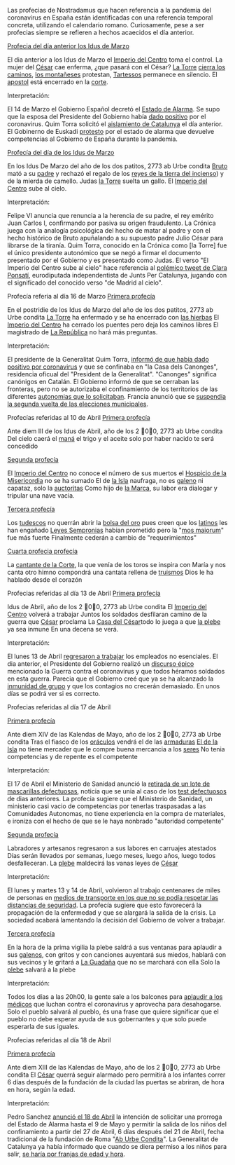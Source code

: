 Las profecias de Nostradamus que hacen referencia a la pandemia del coronavirus en España están identificadas con una referencia temporal concreta, utilizando el calendario romano. Curiosamente, pese a ser profecias siempre se refieren a hechos acaecidos el día anterior.

[Profecia del día anterior los Idus de Marzo](https://twitter.com/CronicaPestorum/status/1239107878788661248)

El dia anterior a los Idus de Marzo
el <a name="1"></a>[Imperio del Centro](https://github.com/raulmagdalena/glosari#imperiodelcentro) toma el control.
La mujer del <a name="2"></a>[César](https://github.com/raulmagdalena/glosari#cesar) cae enferma, ¿que pasará con el César?
<a name="3"></a>[La Torre](https://github.com/raulmagdalena/glosari#latorre) <a name="4"></a>[cierra los caminos](https://github.com/raulmagdalena/glosari#caminos), <a name="5"></a>[los montañeses](https://github.com/raulmagdalena/glosari#montañeses) protestan, <a name="6"></a>[Tartessos](https://github.com/raulmagdalena/glosari#tartessos) permanece en silencio.
El <a name="7"></a>[apostol](https://github.com/raulmagdalena/glosari#apostol) está encerrado en la <a name="8"></a>[corte](https://github.com/raulmagdalena/glosari#corte).

Interpretación:

El 14 de Marzo el Gobierno Español decretó el [Estado de Alarma](https://www.boe.es/diario_boe/txt.php?id=BOE-A-2020-3692).
Se supo que la esposa del Presidente del Gobierno había [dado positivo](https://www.boe.es/diario_boe/txt.php?id=BOE-A-2020-3692) por el coronavirus.
Quim Torra solicitó el [aislamiento de Catalunya](https://elpais.com/espana/catalunya/2020-03-13/la-generalitat-pide-el-cierre-total-de-cataluna-por-el-coronavirus.html) el día anterior.
El Gobinerno de Euskadi [protesto](https://www.eldiario.es/catalunya/politica/Govern-permitira-Gobierno-competencias-Alarma_0_1005799843.html) por el estado de alarma que devuelve competencias al Gobierno de España durante la pandemia.

[Profecía del día de los Idus de Marzo](https://twitter.com/CronicaPestorum/status/1239463090976165888)

En los Idus De Marzo del año de los dos patitos, 2773 ab Urbe condita
<a name="9"></a>[Bruto](https://github.com/raulmagdalena/glosari#bruto) mató a su [padre](https://github.com/raulmagdalena/glosari#elfrances) y rechazó
el regalo de los <a name="10"></a>[reyes de la tierra del incienso](https://github.com/raulmagdalena/glosari#reyesdelatierradelincienso)) 
y de la mierda de camello.
Judas <a name="11"></a>[la Torre](https://github.com/raulmagdalena/glosari#latorre) suelta un gallo.
El <a name="12"></a>[Imperio del Centro](https://github.com/raulmagdalena/glosari#imperiodelcentro) sube al cielo.

Interpretación:

Felipe VI anuncia que renuncia a la herencia de su padre, el rey emérito Juan Carlos I, confirmando por pasiva su origen fraudulento. La Crónica juega con la analogía psicológica del hecho de matar al padre y con el hecho histórico de Bruto apuñalando a su supuesto padre Julio César para librarse de la tiranía. Quim Torra, conocido en la Crónica como [la Torre] fue el único presidente autonómico que se negó a firmar el documento presentado por el Gobierno y es presentado como Judas. El verso "El Imperio del Centro sube al cielo" hace referencia al [polémico tweet de Clara Ponsatí](https://www.abc.es/espana/catalunya/politica/abci-coronavirus-madrid-cielo-202003160913_noticia.html), eurodiputada independentista de Junts Per Catalunya, jugando con el significado del conocido verso "de Madrid al cielo".

Profecía referia al día 16 de Marzo [Primera profecía](https://twitter.com/CronicaPestorum/status/1239859150403915776)

En el postridie de los Idus de Marzo del año de los dos patitos, 2773 ab Urbe condita
<a name="13"></a>[La Torre](https://github.com/raulmagdalena/glosari#latorre) ha enfermado y se ha encerrado con <a name="14"></a>[las hierbas](https://github.com/raulmagdalena/glosari#casadelashierbas)
El <a name="15"></a>[Imperio del Centro](https://github.com/raulmagdalena/glosari#imperiodelcentro) ha cerrado los puentes pero deja los caminos libres
El magistrado de <a name="16"></a>[La República](https://github.com/raulmagdalena/glosari#larepublica) no hará más preguntas.

Interpretación:

El presidente de la Generalitat Quim Torra, [informó de que había dado positivo por coronavirus](https://www.lavanguardia.com/vida/20200316/474195920312/torra-confinado-en-la-casa-dels-canonges-tras-dar-positivo-en-coronavirus.html) y que se confinaba en "la Casa dels Canonges", residencia oficual del "President de la Generalitat". "Canonges" significa canónigos en Catalán.
El Gobierno informó de que se cerraban las fronteras, pero no se autorizaba el confinamiento de los territorios de las diferentes [autonomias que lo solicitaban](https://www.larazon.es/cataluna/20200316/mccixel2hrasjpqnuipm3bajwi.html).
Francia anunció que se [suspendia la segunda vuelta de las elecciones municipales](https://elpais.com/internacional/2020-03-16/francia-se-prepara-para-aplazar-la-segunda-vuelta-de-las-elecciones-municipales-por-el-coronavirus.html).

Profecías referidas al 10 de Abril [Primera profecía](https://twitter.com/CronicaPestorum/status/1248853386520334340)

Ante diem III de los Idus de Abril, año de los 2 🦆0🦆0, 2773 ab Urbe condita
Del cielo caerá el [maná](https://github.com/raulmagdalena/glosari#mana)
el trigo y el aceite
solo por haber nacido
te será concedido

[Segunda profecía](https://twitter.com/CronicaPestorum/status/1248856257106268164)

El [Imperio del Centro](https://github.com/raulmagdalena/glosari#imperiodelcentro) no conoce el número de sus muertos
el [Hospicio de la Misericordia](https://github.com/raulmagdalena/glosari#hospiciodelamisericordia) no se ha sumado
El de [la Isla](https://github.com/raulmagdalena/glosari#laisla) naufraga, no es [galeno](https://github.com/raulmagdalena/glosari#galeno) ni capataz, solo la [auctoritas](https://github.com/raulmagdalena/glosari#auctoritas)
Como hijo de [la Marca](https://github.com/raulmagdalena/glosari#marca), su labor era dialogar y tripular una nave vacia.

[Tercera profecía](https://twitter.com/CronicaPestorum/status/1248858401075011585)

Los [tudescos](https://github.com/raulmagdalena/glosari#tudescos) no querrán abrir la [bolsa del oro](https://github.com/raulmagdalena/glosari#bolsadeloro)
pues creen que los [latinos](https://github.com/raulmagdalena/glosari#latinos) les han engañado
[Leyes Sempronias](https://github.com/raulmagdalena/glosari#sempronia) habian prometido
pero la "[mos maiorum](https://github.com/raulmagdalena/glosari#mosmaiorum)" fue más fuerte
Finalmente cederán a cambio de "requerimientos"

[Cuarta profecia profecía](https://twitter.com/CronicaPestorum/status/1248859410379702273)

La [cantante de la Corte](https://github.com/raulmagdalena/glosari#cantantedelacorte), la que venía de los toros
se inspira con María y nos canta otro himno
compondrá una cantata rellena de [truismos](https://github.com/raulmagdalena/glosari#truismos)
Dios le ha hablado desde el corazón

Profecias referidas al día 13 de Abril [Primera profecía](https://twitter.com/CronicaPestorum/status/1249584979778113536)

Idus de Abril, año de los 2 🦆0🦆0, 2773 ab Urbe condita
El [Imperio del Centro](https://github.com/raulmagdalena/glosari#imperiodelcentro) volverá a trabajar
Juntos los soldados desfilaran camino de la guerra que [César](https://github.com/raulmagdalena/glosari#cesar) proclama
La [Casa del César](https://github.com/raulmagdalena/glosari#casadelcesar)todo lo juega a que [la plebe](https://github.com/raulmagdalena/glosari#laplebe) ya sea inmune
En una decena se verá.

Interpretación:

El lunes 13 de Abril [regresaron a trabajar](https://www.lavanguardia.com/vida/20200413/48452301253/trabajos-presenciales-permitidos-espana-coronavirus.html) los empleados no esenciales.
El dia anterior, el Presidente del Gobierno realizó un [discurso épico](https://www.lamoncloa.gob.es/multimedia/videos/presidente/Paginas/2020/12042020_comparecencia.aspx) mencionado la Guerra contra el coronavirus y que todos héramos soldados en esta guerra.
Parecia que el Gobierno creé que ya se ha alcanzado la [inmunidad de grupo](https://es.wikipedia.org/wiki/Inmunidad_de_grupo) y que los contagios no crecerán demasiado.
En unos días se podrá ver si es correcto.

Profecias referidas al día 17 de Abril

[Primera profecía](https://twitter.com/CronicaPestorum/status/1251400897378344961)

Ante diem XIV de las Kalendas de Mayo, año de los 
2 🦆0🦆0, 2773 ab Urbe condita
Tras el fiasco de los [oráculos](https://github.com/raulmagdalena/glosari#oraculos) vendrá el de las [armaduras](https://github.com/raulmagdalena/glosari#escudos)
[El de la Isla](https://github.com/raulmagdalena/glosari#eldelaisla) no tiene mercader que le compre buena mercancia a los [seres](https://github.com/raulmagdalena/glosari#seres)
No tenia competencias y de repente es el competente

Interpretación:

El 17 de Abril el Ministerio de Sanidad anunció la [retirada de un lote de mascarillas defectuosas](https://www.elmundo.es/espana/2020/04/17/5e997f41fdddff20748b45f8.html), noticia que se unia al caso de los [test defectuosos](https://www.lavanguardia.com/vida/20200327/48115149343/gobierno-admite-compra-test-china-coronavirus-defectuosos.html) de dias anteriores.
La profecia sugiere que el Ministerio de Sanidad, un ministerio casi vacio de competencias por tenerlas traspasadas a las Comunidades Autonomas, no tiene experiencia en la compra de materiales, e ironiza con el hecho de que se le haya nonbrado "autoridad competente"

[Segunda profecía](https://twitter.com/CronicaPestorum/status/1251404024051576834)

Labradores y artesanos regresaron a sus labores en carruajes atestados
Días serán llevados por semanas, luego meses, luego años, luego todos desfalleceran.
La [plebe](https://github.com/raulmagdalena/glosari#laplebe) maldecirá las vanas leyes de [César](https://github.com/raulmagdalena/glosari#cesar)

Interpretación:

El lunes y martes 13 y 14 de Abril, volvieron al trabajo centenares de miles de personas en [medios de transporte en los que no se podía respetar las distancias de seguridad](https://www.publico.es/actualidad/aglomeraciones-primera-hora-trenes-madrid-primer-dia-laborable-alarma.html). La profecía sugiere que esto favorecerá la propagación de la enfermedad y que se alargará la salida de la crisis. La sociedad acabará lamentando la decisión del Gobierno de volver a trabajar.

[Tercera profecía](https://twitter.com/CronicaPestorum/status/1251407334712147969)

En la hora de la prima vigilia la plebe saldrá a sus ventanas
para aplaudir a sus [galenos](https://github.com/raulmagdalena/glosari#galenos), con gritos y con canciones
auyentará sus miedos, hablará con sus vecinos y le gritará a [La Guadaña](https://github.com/raulmagdalena/glosari#laguadaña) que no se marchará con ella
Solo la [plebe](https://github.com/raulmagdalena/glosari#laplebe) salvará a la plebe

Interpretación:

Todos los días a las 20h00, la gente sale a los balcones para [aplaudir a los médicos](https://www.abc.es/sociedad/abci-aplausos-desde-balcones-para-homenajear-sanitarios-espanoles-luchan-contra-coronavirus-202003141234_noticia.html) que luchan contra el coronavirus y aprovecha para desahogarse. Solo el pueblo salvará al pueblo, és una frase que quiere significar que el pueblo no debe esperar ayuda de sus gobernantes y que solo puede esperarla de sus iguales.

Profecias referidas al día 18 de Abril

[Primera profecía](https://twitter.com/CronicaPestorum/status/1251766774489546753)

Ante diem XIII de las Kalendas de Mayo, año de los 
2 🦆0🦆0, 2773 ab Urbe condita
El [César](https://github.com/raulmagdalena/glosari#cesar) querrá seguir alarmado pero permitirá a los infantes correr
6 días después de la fundación de la ciudad las puertas se abriran, de hora en hora, según la edad.

Interpretación:

Pedro Sanchez [anunció el 18 de Abril](https://www.lavanguardia.com/politica/20200418/48594980653/gobierno-propone-prorroga-estado-alarma-9-mayo-alivia-confinamiento-ninos-menores-coronavirus-pedro-sanchez.html) la intención de solicitar una prorroga del Estado de Alarma hasta el 9 de Mayo y permitir la salida de los niños del confinamiento a partir del 27 de Abril, 6 días después del 21 de Abril, fecha tradicional de la fundación de Roma "[Ab Urbe Condita](https://github.com/raulmagdalena/glosari#aburbecondita)". La Generalitat de Catalunya ya había informado que cuando se diera permiso a los niños para salir, [se haría por franjas de edad y hora](https://www.lavanguardia.com/vida/20200418/48582287073/confinamiento-ninos-salir-calle-turnos.html).
